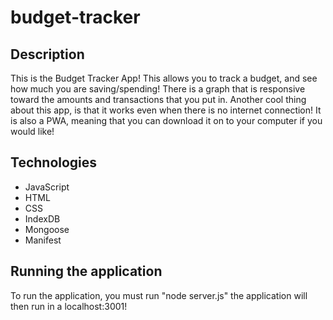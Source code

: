 # budget-tracker

## Description 

This is the Budget Tracker App! This allows you to track a budget, and see how much you are saving/spending! There is a graph that is responsive toward the amounts and transactions that you put in. Another cool thing about this app, is that it works even when there is no internet connection! It is also a PWA, meaning that you can download it on to your computer if you would like!

## Technologies

* JavaScript
* HTML
* CSS
* IndexDB
* Mongoose
* Manifest

## Running the application

To run the application, you must run "node server.js" the application will then run in a localhost:3001!
